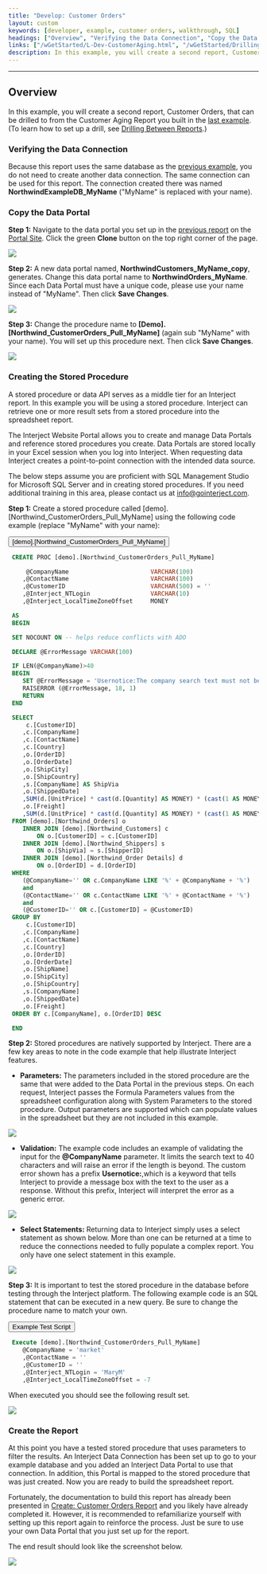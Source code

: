 ```yaml
---
title: "Develop: Customer Orders"
layout: custom
keywords: [developer, example, customer orders, walkthrough, SQL]
headings: ["Overview", "Verifying the Data Connection", "Copy the Data Portal", "Creating the Stored Procedure", "Create the Report"]
links: ["/wGetStarted/L-Dev-CustomerAging.html", "/wGetStarted/Drilling-Between-Reports.html", "/wGetStarted/L-Dev-CustomerAging.html#setting-up-the-data-connection", "/wGetStarted/L-Dev-CustomerAging.html#setting-up-the-data-portal", "https://portal.gointerject.com/DataPortals.html", "mailto:info@gointerject.com", "/wGetStarted/L-Create-CustomerOrders.html"]
description: In this example, you will create a second report, Customer Orders, that can be drilled to from the Customer Aging Report you built in the last example. This uses a report range.
---
```

* * *

## Overview

In this example, you will create a second report, Customer Orders, that can be drilled to from the Customer Aging Report you built in the [last example](/wGetStarted/L-Dev-CustomerAging.html). (To learn how to set up a drill, see [Drilling Between Reports](/wGetStarted/Drilling-Between-Reports.html).)

### Verifying the Data Connection

Because this report uses the same database as the [previous example](/wGetStarted/L-Dev-CustomerAging.html#setting-up-the-data-connection), you do not need to create another data connection. The same connection can be used for this report. The connection created there was named **NorthwindExampleDB_MyName** ("MyName" is replaced with your name).

### Copy the Data Portal

**Step 1:** Navigate to the data portal you set up in the [previous report](/wGetStarted/L-Dev-CustomerAging.html#setting-up-the-data-portal) on the [Portal Site](https://portal.gointerject.com/DataPortals.html). Click the green **Clone** button on the top right corner of the page.

![](/images/L-DevCustOrders/01.png)
<br>

**Step 2:** A new data portal named, **NorthwindCustomers_MyName_copy**, generates. Change this data portal name to **NorthwindOrders_MyName**. Since each Data Portal must have a unique code, please use your name instead of "MyName". Then click **Save Changes**.

![](/images/L-DevCustOrders/02.png)
<br>

**Step 3:** Change the procedure name to **[Demo].[Northwind_CustomerOrders_Pull_MyName]** (again sub "MyName" with your name). You will set up this procedure next. Then click **Save Changes**.

![](/images/L-DevCustOrders/03.jpg)
<br>

### Creating the Stored Procedure

A stored procedure or data API serves as a middle tier for an Interject report. In this example you will be using a stored procedure. Interject can retrieve one or more result sets from a stored procedure into the spreadsheet report.

The Interject Website Portal allows you to create and manage Data Portals and reference stored procedures you create. Data Portals are stored locally in your Excel session when you log into Interject. When requesting data Interject creates a point-to-point connection with the intended data source.

The below steps assume you are proficient with SQL Management Studio for Microsoft SQL Server and in creating stored procedures. If you need additional training in this area, please contact us at [info@gointerject.com](mailto:info@gointerject.com).

**Step 1:** Create a stored procedure called [demo].[Northwind_CustomerOrders_Pull_MyName] using the following code example (replace "MyName" with your name):

<button class="collapsible">\[demo\].\[Northwind_CustomerOrders_Pull_MyName\]</button>
<div markdown="1" class="panel">

```sql
 CREATE PROC [demo].[Northwind_CustomerOrders_Pull_MyName]

 	 @CompanyName						VARCHAR(100)
 	,@ContactName						VARCHAR(100)
 	,@CustomerID						VARCHAR(500) = ''
 	,@Interject_NTLogin					VARCHAR(10)
 	,@Interject_LocalTimeZoneOffset		MONEY

 AS
 BEGIN

 SET NOCOUNT ON -- helps reduce conflicts with ADO

 DECLARE @ErrorMessage VARCHAR(100)

 IF LEN(@CompanyName)>40
 BEGIN
 	SET @ErrorMessage = 'Usernotice:The company search text must not be more than 40 characters.'
 	RAISERROR (@ErrorMessage, 18, 1)
 	RETURN		
 END

 SELECT
 	 c.[CustomerID]
 	,c.[CompanyName]
 	,c.[ContactName]
 	,c.[Country]
 	,o.[OrderID]
 	,o.[OrderDate]
 	,o.[ShipCity]
 	,o.[ShipCountry]
 	,s.[CompanyName] AS ShipVia
 	,o.[ShippedDate]
 	,SUM(d.[UnitPrice] * cast(d.[Quantity] AS MONEY) * (cast(1 AS MONEY) -d.[Discount])) AS OrderAmount
 	,o.[Freight]
 	,SUM(d.[UnitPrice] * cast(d.[Quantity] AS MONEY) * (cast(1 AS MONEY) -d.[Discount])) + o.[Freight] AS TotalAmount
 FROM [demo].[Northwind_Orders] o
 	INNER JOIN [demo].[Northwind_Customers] c
 		ON o.[CustomerID] = c.[CustomerID]
 	INNER JOIN [demo].[Northwind_Shippers] s
 		ON o.[ShipVia] = s.[ShipperID]
 	INNER JOIN [demo].[Northwind_Order Details] d
 		ON o.[OrderID] = d.[OrderID]
 WHERE
 	(@CompanyName='' OR c.CompanyName LIKE '%' + @CompanyName + '%')
 	and
 	(@ContactName='' OR c.ContactName LIKE '%' + @ContactName + '%')
 	and
 	(@CustomerID='' OR c.[CustomerID] = @CustomerID)
 GROUP BY
 	 c.[CustomerID]
 	,c.[CompanyName]
 	,c.[ContactName]
 	,c.[Country]
 	,o.[OrderID]
 	,o.[OrderDate]
 	,o.[ShipName]
 	,o.[ShipCity]
 	,o.[ShipCountry]
 	,s.[CompanyName]
 	,o.[ShippedDate]
 	,o.[Freight]
 ORDER BY c.[CompanyName], o.[OrderID] DESC

 END
```

</div>

**Step 2:** Stored procedures are natively supported by Interject. There are a few key areas to note in the code example that help illustrate Interject features.

* **Parameters:** The parameters included in the stored procedure are the same that were added to the Data Portal in the previous steps. On each request, Interject passes the Formula Parameters values from the spreadsheet configuration along with System Parameters to the stored procedure. Output parameters are supported which can populate values in the spreadsheet but they are not included in this example.

![](/images/L-DevCustOrders/04.png)
<br>

* **Validation:** The example code includes an example of validating the input for the **@CompanyName** parameter. It limits the search text to 40 characters and will raise an error if the length is beyond. The custom error shown has a prefix **Usernotice:**,which is a keyword that tells Interject to provide a message box with the text to the user as a response. Without this prefix, Interject will interpret the error as a generic error.

![](/images/L-DevCustOrders/05.png)
<br>

* **Select Statements:** Returning data to Interject simply uses a select statement as shown below. More than one can be returned at a time to reduce the connections needed to fully populate a complex report. You only have one select statement in this example.

![](/images/L-DevCustOrders/06.png)
<br>

**Step 3:** It is important to test the stored procedure in the database before testing through the Interject platform. The following example code is an SQL statement that can be executed in a new query. Be sure to change the procedure name to match your own.

<button class="collapsible">Example Test Script</button>
<div markdown="1" class="panel">

```sql
 Execute [demo].[Northwind_CustomerOrders_Pull_MyName]
 	@CompanyName = 'market'
 	,@ContactName = ''
 	,@CustomerID = ''
 	,@Interject_NTLogin = 'MaryM'
 	,@Interject_LocalTimeZoneOffset = -7
```

</div>

When executed you should see the following result set.

![](/images/L-DevCustOrders/07.png)
<br>

### Create the Report

At this point you have a tested stored procedure that uses parameters to filter the results. An Interject Data Connection has been set up to go to your example database and you added an Interject Data Portal to use that connection. In addition, this Portal is mapped to the stored procedure that was just created. Now you are ready to build the spreadsheet report.

Fortunately, the documentation to build this report has already been presented in [Create: Customer Orders Report](/wGetStarted/L-Create-CustomerOrders.html) and you likely have already completed it. However, it is recommended to refamiliarize yourself with setting up this report again to reinforce the process. Just be sure to use your own Data Portal that you just set up for the report.

The end result should look like the screenshot below.

![](/images/L-DevCustOrders/08.png)
<br>

